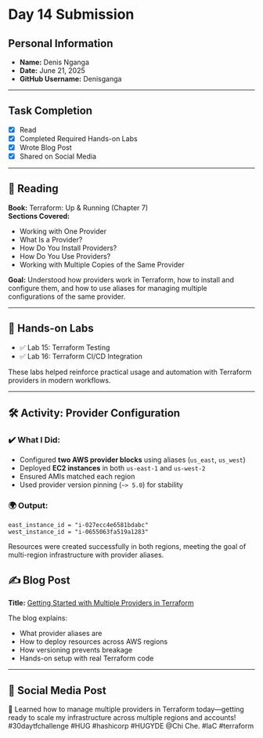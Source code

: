 # Day 14 Submission

## Personal Information
- **Name:** Denis Nganga 
- **Date:** June 21, 2025  
- **GitHub Username:** Denisganga  

---

## Task Completion
- [x] Read  
- [x] Completed Required Hands-on Labs
- [x] Wrote Blog Post  
- [x] Shared on Social Media   

---

## 📘 Reading

**Book:** Terraform: Up & Running (Chapter 7)  
**Sections Covered:**  
- Working with One Provider  
- What Is a Provider?  
- How Do You Install Providers?  
- How Do You Use Providers?  
- Working with Multiple Copies of the Same Provider  

**Goal:** Understood how providers work in Terraform, how to install and configure them, and how to use aliases for managing multiple configurations of the same provider.

---

## 🧪 Hands-on Labs

- ✅ Lab 15: Terraform Testing  
- ✅ Lab 16: Terraform CI/CD Integration  

These labs helped reinforce practical usage and automation with Terraform providers in modern workflows.

---

## 🛠️ Activity: Provider Configuration

### ✔️ What I Did:
- Configured **two AWS provider blocks** using aliases (`us_east`, `us_west`)  
- Deployed **EC2 instances** in both `us-east-1` and `us-west-2`  
- Ensured AMIs matched each region  
- Used provider version pinning (`~> 5.0`) for stability  

### 🌍 Output:
```hcl
east_instance_id = "i-027ecc4e6581bdabc"
west_instance_id = "i-0655063fa519a1283"
```

Resources were created successfully in both regions, meeting the goal of multi-region infrastructure with provider aliases.


## ✍️ Blog Post

**Title:** [Getting Started with Multiple Providers in Terraform](https://medium.com/@denisnganga16/getting-started-with-multiple-providers-in-terraform-3ee9c4f07a1b)

The blog explains:
- What provider aliases are  
- How to deploy resources across AWS regions  
- How versioning prevents breakage  
- Hands-on setup with real Terraform code  

---

## 📣 Social Media Post

🔧 Learned how to manage multiple providers in Terraform today—getting ready to scale my infrastructure across multiple regions and accounts!  
#30daytfchallenge #HUG #hashicorp #HUGYDE @Chi Che. #IaC #terraform

